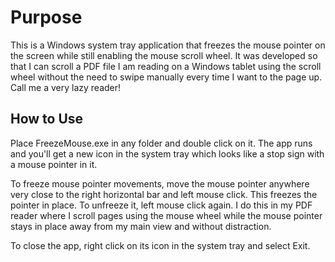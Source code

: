 # Purpose

This is a Windows system tray application that freezes the mouse pointer on the screen while still enabling the mouse scroll wheel. It was developed so that I can scroll a PDF file I am reading on a Windows tablet using the scroll wheel without the need to swipe manually every time I want to the page up. Call me a very lazy reader!

## How to Use

Place FreezeMouse.exe in any folder and double click on it. The app runs and you'll get a new icon in the system tray which looks like a stop sign with a mouse pointer in it.  
  
To freeze mouse pointer movements, move the mouse pointer anywhere very close to the right horizontal bar and left mouse click. This freezes the pointer in place. To unfreeze it, left mouse click again. I do this in my PDF reader where I scroll pages using the mouse wheel while the mouse pointer stays in place away from my main view and without distraction.  
  
To close the app, right click on its icon in the system tray and select Exit.